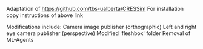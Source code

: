 Adaptation of https://github.com/tbs-ualberta/CRESSim
For installation copy instructions of above link

Modifications include:
Camera image publisher (orthographic)
Left and right eye camera publisher (perspective)
Modified 'fleshbox' folder
Removal of ML-Agents
